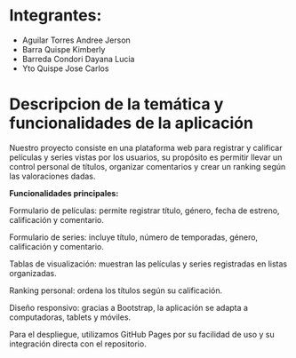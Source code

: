 # Integrantes:
- Aguilar Torres Andree Jerson
- Barra Quispe Kimberly 
- Barreda Condori Dayana Lucia
- Yto Quispe Jose Carlos

# Descripcion de la temática y funcionalidades de la aplicación
Nuestro proyecto consiste en una plataforma web para registrar y calificar películas y series vistas por los usuarios, su propósito es permitir llevar un control personal de títulos, organizar comentarios y crear un ranking según las valoraciones dadas.

**Funcionalidades principales:**

Formulario de películas: permite registrar título, género, fecha de estreno, calificación y comentario. 

Formulario de series: incluye título, número de temporadas, género, calificación y comentario. 

Tablas de visualización: muestran las películas y series registradas en listas organizadas. 

Ranking personal: ordena los títulos según su calificación. 

Diseño responsivo: gracias a Bootstrap, la aplicación se adapta a computadoras, tablets y móviles. 



Para el despliegue, utilizamos GitHub Pages por su facilidad de uso y su integración directa con el repositorio.
